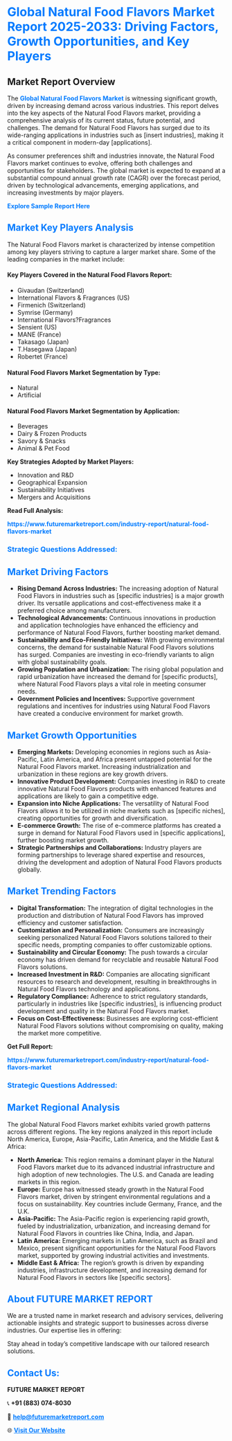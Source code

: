 <h1 style="color: #007BFF;">Global Natural Food Flavors Market Report 2025-2033: Driving Factors, Growth Opportunities, and Key Players</h1>

<section id="overview">
<h2>Market Report Overview</h2>
<p>The <a href="https://www.futuremarketreport.com/industry-report/natural-food-flavors-market" style="color: #007BFF; text-decoration: none;"><strong>Global Natural Food Flavors Market</strong></a> is witnessing significant growth, driven by increasing demand across various industries. This report delves into the key aspects of the Natural Food Flavors market, providing a comprehensive analysis of its current status, future potential, and challenges. The demand for Natural Food Flavors has surged due to its wide-ranging applications in industries such as [insert industries], making it a critical component in modern-day [applications].</p>
<p>As consumer preferences shift and industries innovate, the Natural Food Flavors market continues to evolve, offering both challenges and opportunities for stakeholders. The global market is expected to expand at a substantial compound annual growth rate (CAGR) over the forecast period, driven by technological advancements, emerging applications, and increasing investments by major players.</p>
</section>

<section id="overview">
<p><a href="https://www.futuremarketreport.com/request-sample/reportId=37293" style="color: #007BFF; text-decoration: none;"><strong>Explore Sample Report Here</strong></a></p>
</section>

<section id="key-players">
<h2 style="color: #007BFF;">Market Key Players Analysis</h2>
<p>The Natural Food Flavors market is characterized by intense competition among key players striving to capture a larger market share. Some of the leading companies in the market include:</p>
<h4>Key Players Covered in the Natural Food Flavors Report:</h4>
<ul><li>Givaudan (Switzerland)</li><li>International Flavors &amp; Fragrances (US)</li><li>Firmenich (Switzerland)</li><li>Symrise (Germany)</li><li>International Flavors?Fragrances</li><li>Sensient (US)</li><li>MANE (France)</li><li>Takasago (Japan)</li><li>T.Hasegawa (Japan)</li><li>Robertet (France)</li></ul>
<h4>Natural Food Flavors Market Segmentation by Type:</h4>
<ul><li>Natural</li><li>Artificial</li></ul>

<h4>Natural Food Flavors Market Segmentation by Application:</h4>
<ul><li>Beverages</li><li>Dairy &amp; Frozen Products</li><li>Savory &amp; Snacks</li><li>Animal &amp; Pet Food</li></ul>
<p><strong>Key Strategies Adopted by Market Players:</strong></p>
<ul>
<li>Innovation and R&D</li>
<li>Geographical Expansion</li>
<li>Sustainability Initiatives</li>
<li>Mergers and Acquisitions</li>
</ul>
</section>

<section>
<p><strong>Read Full Analysis: </strong></p><a href="https://www.futuremarketreport.com/industry-report/natural-food-flavors-market" style="color: #007BFF; text-decoration: none;"><strong>https://www.futuremarketreport.com/industry-report/natural-food-flavors-market</strong></a>
<h3 style="color: #007BFF;">Strategic Questions Addressed:</h3>
</section>

<section id="driving-factors">
<h2 style="color: #007BFF;">Market Driving Factors</h2>
<ul>
<li><strong>Rising Demand Across Industries:</strong> The increasing adoption of Natural Food Flavors in industries such as [specific industries] is a major growth driver. Its versatile applications and cost-effectiveness make it a preferred choice among manufacturers.</li>
<li><strong>Technological Advancements:</strong> Continuous innovations in production and application technologies have enhanced the efficiency and performance of Natural Food Flavors, further boosting market demand.</li>
<li><strong>Sustainability and Eco-Friendly Initiatives:</strong> With growing environmental concerns, the demand for sustainable Natural Food Flavors solutions has surged. Companies are investing in eco-friendly variants to align with global sustainability goals.</li>
<li><strong>Growing Population and Urbanization:</strong> The rising global population and rapid urbanization have increased the demand for [specific products], where Natural Food Flavors plays a vital role in meeting consumer needs.</li>
<li><strong>Government Policies and Incentives:</strong> Supportive government regulations and incentives for industries using Natural Food Flavors have created a conducive environment for market growth.</li>
</ul>
</section>

<section id="growth-opportunities">
<h2 style="color: #007BFF;">Market Growth Opportunities</h2>
<ul>
<li><strong>Emerging Markets:</strong> Developing economies in regions such as Asia-Pacific, Latin America, and Africa present untapped potential for the Natural Food Flavors market. Increasing industrialization and urbanization in these regions are key growth drivers.</li>
<li><strong>Innovative Product Development:</strong> Companies investing in R&D to create innovative Natural Food Flavors products with enhanced features and applications are likely to gain a competitive edge.</li>
<li><strong>Expansion into Niche Applications:</strong> The versatility of Natural Food Flavors allows it to be utilized in niche markets such as [specific niches], creating opportunities for growth and diversification.</li>
<li><strong>E-commerce Growth:</strong> The rise of e-commerce platforms has created a surge in demand for Natural Food Flavors used in [specific applications], further boosting market growth.</li>
<li><strong>Strategic Partnerships and Collaborations:</strong> Industry players are forming partnerships to leverage shared expertise and resources, driving the development and adoption of Natural Food Flavors products globally.</li>
</ul>
</section>

<section id="trending-factors">
<h2 style="color: #007BFF;">Market Trending Factors</h2>
<ul>
<li><strong>Digital Transformation:</strong> The integration of digital technologies in the production and distribution of Natural Food Flavors has improved efficiency and customer satisfaction.</li>
<li><strong>Customization and Personalization:</strong> Consumers are increasingly seeking personalized Natural Food Flavors solutions tailored to their specific needs, prompting companies to offer customizable options.</li>
<li><strong>Sustainability and Circular Economy:</strong> The push towards a circular economy has driven demand for recyclable and reusable Natural Food Flavors solutions.</li>
<li><strong>Increased Investment in R&D:</strong> Companies are allocating significant resources to research and development, resulting in breakthroughs in Natural Food Flavors technology and applications.</li>
<li><strong>Regulatory Compliance:</strong> Adherence to strict regulatory standards, particularly in industries like [specific industries], is influencing product development and quality in the Natural Food Flavors market.</li>
<li><strong>Focus on Cost-Effectiveness:</strong> Businesses are exploring cost-efficient Natural Food Flavors solutions without compromising on quality, making the market more competitive.</li>
</ul>
</section>

<section>
<p><strong>Get Full Report: </strong></p><a href="https://www.futuremarketreport.com/industry-report/natural-food-flavors-market" style="color: #007BFF; text-decoration: none;"><strong>https://www.futuremarketreport.com/industry-report/natural-food-flavors-market</strong></a>
<h3 style="color: #007BFF;">Strategic Questions Addressed:</h3>
</section>


<section id="regional-analysis">
<h2 style="color: #007BFF;">Market Regional Analysis</h2>
<p>The global Natural Food Flavors market exhibits varied growth patterns across different regions. The key regions analyzed in this report include North America, Europe, Asia-Pacific, Latin America, and the Middle East & Africa:</p>
<ul>
<li><strong>North America:</strong> This region remains a dominant player in the Natural Food Flavors market due to its advanced industrial infrastructure and high adoption of new technologies. The U.S. and Canada are leading markets in this region.</li>
<li><strong>Europe:</strong> Europe has witnessed steady growth in the Natural Food Flavors market, driven by stringent environmental regulations and a focus on sustainability. Key countries include Germany, France, and the U.K.</li>
<li><strong>Asia-Pacific:</strong> The Asia-Pacific region is experiencing rapid growth, fueled by industrialization, urbanization, and increasing demand for Natural Food Flavors in countries like China, India, and Japan.</li>
<li><strong>Latin America:</strong> Emerging markets in Latin America, such as Brazil and Mexico, present significant opportunities for the Natural Food Flavors market, supported by growing industrial activities and investments.</li>
<li><strong>Middle East & Africa:</strong> The region’s growth is driven by expanding industries, infrastructure development, and increasing demand for Natural Food Flavors in sectors like [specific sectors].</li>
</ul>
</section>

<footer>
<h2 style="color: #007BFF;">About FUTURE MARKET REPORT</h2>
<p>We are a trusted name in market research and advisory services, delivering actionable insights and strategic support to businesses across diverse industries. Our expertise lies in offering:</p>

<p>Stay ahead in today’s competitive landscape with our tailored research solutions.</p>

<h2 style="color: #007BFF;">Contact Us:</h2>
<p><strong>FUTURE MARKET REPORT</strong></p>
<p>📞 <strong>+91 (883) 074-8030</strong></p>
<p>📧 <strong><a href="mailto:help@futuremarketreport.com" style="color: #007BFF;">help@futuremarketreport.com</a></strong></p>
<p>🌐 <strong><a href="https://www.futuremarketreport.com/" style="color: #007BFF;">Visit Our Website</a></strong></p>
</footer>